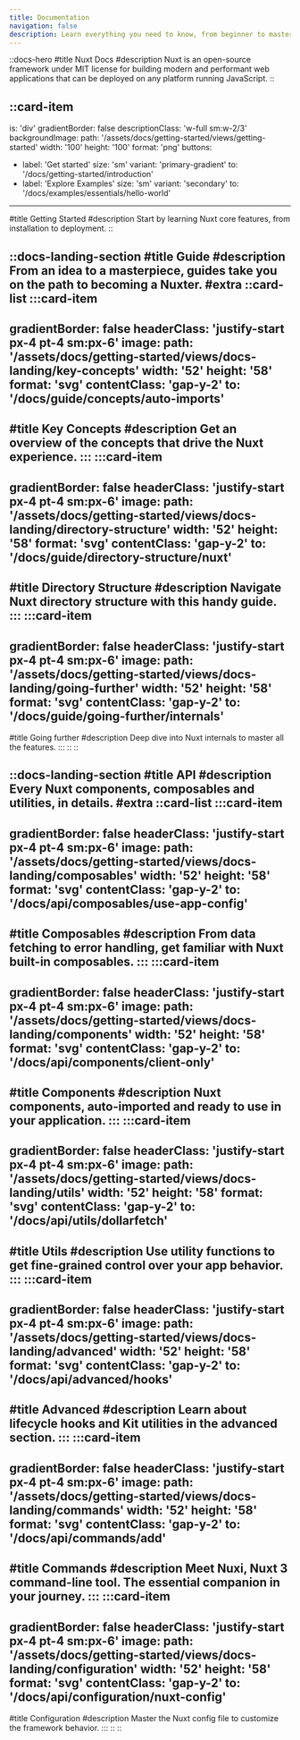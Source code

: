 ```yaml
---
title: Documentation
navigation: false
description: Learn everything you need to know, from beginner to master.
---
```

<!-- markdownlint-disable -->
<!-- @case-police-disable -->
::docs-hero
#title
Nuxt Docs
#description
Nuxt is an open-source framework under MIT license for building modern and performant web applications that can be deployed on any platform running JavaScript.
::

::card-item
---
is: 'div'
gradientBorder: false
descriptionClass: 'w-full sm:w-2/3'
backgroundImage:
  path: '/assets/docs/getting-started/views/getting-started'
  width: '100'
  height: '100'
  format: 'png'
buttons:
  - label: 'Get started'
    size: 'sm'
    variant: 'primary-gradient'
    to: '/docs/getting-started/introduction'
  - label: 'Explore Examples'
    size: 'sm'
    variant: 'secondary'
    to: '/docs/examples/essentials/hello-world'
---
#title
Getting Started
#description
Start by learning Nuxt core features, from installation to deployment.
::



::docs-landing-section
#title
Guide
#description
From an idea to a masterpiece, guides take you on the path to becoming a Nuxter.
#extra
  ::card-list
  :::card-item
  ---
  gradientBorder: false
  headerClass: 'justify-start px-4 pt-4 sm:px-6'
  image:
    path: '/assets/docs/getting-started/views/docs-landing/key-concepts'
    width: '52'
    height: '58'
    format: 'svg'
  contentClass: 'gap-y-2'
  to: '/docs/guide/concepts/auto-imports'
  ---
  #title
  Key Concepts
  #description
  Get an overview of the concepts that drive the Nuxt experience.
  :::
  :::card-item
  ---
  gradientBorder: false
  headerClass: 'justify-start px-4 pt-4 sm:px-6'
  image:
    path: '/assets/docs/getting-started/views/docs-landing/directory-structure'
    width: '52'
    height: '58'
    format: 'svg'
  contentClass: 'gap-y-2'
  to: '/docs/guide/directory-structure/nuxt'
  ---
  #title
  Directory Structure
  #description
  Navigate Nuxt directory structure with this handy guide.
  :::
  :::card-item
  ---
  gradientBorder: false
  headerClass: 'justify-start px-4 pt-4 sm:px-6'
  image:
    path: '/assets/docs/getting-started/views/docs-landing/going-further'
    width: '52'
    height: '58'
    format: 'svg'
  contentClass: 'gap-y-2'
  to: '/docs/guide/going-further/internals'
  ---
  #title
  Going further
  #description
  Deep dive into Nuxt internals to master all the features.
  :::
  ::
::

::docs-landing-section
#title
API
#description
Every Nuxt components, composables and utilities, in details.
#extra
  ::card-list
  :::card-item
  ---
  gradientBorder: false
  headerClass: 'justify-start px-4 pt-4 sm:px-6'
  image:
    path: '/assets/docs/getting-started/views/docs-landing/composables'
    width: '52'
    height: '58'
    format: 'svg'
  contentClass: 'gap-y-2'
  to: '/docs/api/composables/use-app-config'
  ---
  #title
  Composables
  #description
  From data fetching to error handling, get familiar with Nuxt built-in composables.
  :::
  :::card-item
  ---
  gradientBorder: false
  headerClass: 'justify-start px-4 pt-4 sm:px-6'
  image:
    path: '/assets/docs/getting-started/views/docs-landing/components'
    width: '52'
    height: '58'
    format: 'svg'
  contentClass: 'gap-y-2'
  to: '/docs/api/components/client-only'
  ---
  #title
  Components
  #description
  Nuxt components, auto-imported and ready to use in your application.
  :::
  :::card-item
  ---
  gradientBorder: false
  headerClass: 'justify-start px-4 pt-4 sm:px-6'
  image:
    path: '/assets/docs/getting-started/views/docs-landing/utils'
    width: '52'
    height: '58'
    format: 'svg'
  contentClass: 'gap-y-2'
  to: '/docs/api/utils/dollarfetch'
  ---
  #title
  Utils
  #description
  Use utility functions to get fine-grained control over your app behavior.
  :::
  :::card-item
  ---
  gradientBorder: false
  headerClass: 'justify-start px-4 pt-4 sm:px-6'
  image:
    path: '/assets/docs/getting-started/views/docs-landing/advanced'
    width: '52'
    height: '58'
    format: 'svg'
  contentClass: 'gap-y-2'
  to: '/docs/api/advanced/hooks'
  ---
  #title
  Advanced
  #description
  Learn about lifecycle hooks and Kit utilities in the advanced section.
  :::
  :::card-item
  ---
  gradientBorder: false
  headerClass: 'justify-start px-4 pt-4 sm:px-6'
  image:
    path: '/assets/docs/getting-started/views/docs-landing/commands'
    width: '52'
    height: '58'
    format: 'svg'
  contentClass: 'gap-y-2'
  to: '/docs/api/commands/add'
  ---
  #title
  Commands
  #description
  Meet Nuxi, Nuxt 3 command-line tool. The essential companion in your journey.
  :::
  :::card-item
  ---
  gradientBorder: false
  headerClass: 'justify-start px-4 pt-4 sm:px-6'
  image:
    path: '/assets/docs/getting-started/views/docs-landing/configuration'
    width: '52'
    height: '58'
    format: 'svg'
  contentClass: 'gap-y-2'
  to: '/docs/api/configuration/nuxt-config'
  ---
  #title
  Configuration
  #description
  Master the Nuxt config file to customize the framework behavior.
  :::
  ::
::
